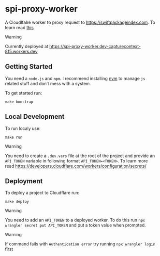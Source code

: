 # spi-proxy-worker

A Cloudlfalre worker to proxy request to https://swiftpackageindex.com. To learn read [this](https://developers.cloudflare.com/workers/)

> [!WARNING]
> Currently deployed at https://spi-proxy-worker.dev-capturecontext-8f5.workers.dev

## Getting Started

You need a `node.js` and `npm`. I recommend installing [nvm](https://github.com/nvm-sh/nvm) to manage `js` related stuff and don’t mess with a system. 

To get started run:

```shell
make boostrap
```

## Local Development

To run localy use:

```shell
make run
```

> [!WARNING]
> You need to create a `.dev.vars` file at the root of the project and provide an `API_TOKEN` variable in following format `API_TOKEN=<TOKEN>`. To learn more read https://developers.cloudflare.com/workers/configuration/secrets/


## Deployment

To deploy a project to Cloudflare run:

```shell
make deploy
```

> [!WARNING]
> You need to add an `API_TOKEN` to a deployed worker. To do this run `npx wrangler secret put API_TOKEN` and put a token value when prompted.

> [!WARNING]
> If command fails with `Authentication error` try running `npx wrangler login` first